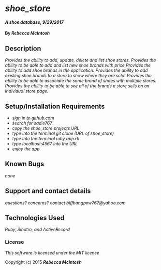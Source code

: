 # _shoe_store_

#### _A shoe database, 9/29/2017_

#### By _**Rebecca McIntosh**_

## Description

_Provides the ability to add, update, delete and list shoe stores.
Provides the ability to be able to add and list new shoe brands with price
Provides the ability to add shoe brands in the application.
Provides the ability to add existing shoe brands to a store to show where they are sold.
Provides the ability to be able to associate the same brand of shoes with multiple stores.
Provides the ability to be able to see all of the brands a store sells on an individual store page._

## Setup/Installation Requirements

* _sign in to github.com_
* _search for sadie767_
* _copy the shoe_store projects URL_
* _type into the terminal git clone (URL of shoe_store)_
* _type into the terminal ruby app.rb_
* _type localhost:4567 into the URL_
* _enjoy the app_

## Known Bugs

_none_

## Support and contact details

_questions? concerns? contact biffbangpow767@yahoo.com_

## Technologies Used

_Ruby, Sinatra, and ActiveRecord_

### License

*This software is licensed under the MIT license*

Copyright (c) 2015 **_Rebecca McIntosh_**
